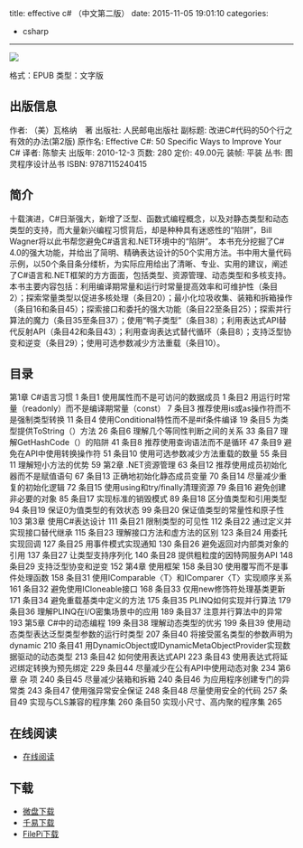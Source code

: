 title: effective c# （中文第二版）
date: 2015-11-05 19:01:10
categories:
  - csharp
---

![](http://img3.douban.com/lpic/s4546872.jpg)

格式：EPUB
类型：文字版

<!--more-->

## 出版信息 ##

作者: （美）瓦格纳　著 
出版社: 人民邮电出版社
副标题: 改进C#代码的50个行之有效的办法(第2版)
原作名: Effective C#: 50 Specific Ways to Improve Your C#
译者: 陈黎夫 
出版年: 2010-12-3
页数: 280
定价: 49.00元
装帧: 平装
丛书: 图灵程序设计丛书
ISBN: 9787115240415

## 简介 ##

十载演进，C#日渐强大，新增了泛型、函数式编程概念，以及对静态类型和动态类型的支持，而大量新兴编程习惯背后，却是种种具有迷惑性的“陷阱”，Bill Wagner将以此书帮您避免C#语言和.NET环境中的“陷阱”。
本书充分挖掘了C# 4.0的强大功能，并给出了简明、精确表达设计的50个实用方法。书中用大量代码示例，以50个条目条分缕析，为实际应用给出了清晰、专业、实用的建议，阐述了C#语言和.NET框架的方方面面，包括类型、资源管理、动态类型和多核支持。
本书主要内容包括：利用编译期常量和运行时常量提高效率和可维护性（条目2）；探索常量类型以促进多核处理（条目20）；最小化垃圾收集、装箱和拆箱操作（条目16和条目45）；探索接口和委托的强大功能（条目22至条目25）；探索并行算法的魔力（条目35至条目37）；使用“鸭子类型”（条目38）；利用表达式API替代反射API（条目42和条目43）；利用查询表达式替代循环（条目8）；支持泛型协变和逆变（条目29）；使用可选参数减少方法重载（条目10）。

## 目录 ##

第1章 C#语言习惯	1
条目1 使用属性而不是可访问的数据成员	1
条目2 用运行时常量（readonly）而不是编译期常量（const）	7
条目3 推荐使用is或as操作符而不是强制类型转换	11
条目4 使用Conditional特性而不是#if条件编译	19
条目5 为类型提供ToString（）方法	26
条目6 理解几个等同性判断之间的关系	33
条目7 理解GetHashCode（）的陷阱	41
条目8 推荐使用查询语法而不是循环	47
条目9 避免在API中使用转换操作符	51
条目10 使用可选参数减少方法重载的数量	55
条目11 理解短小方法的优势	59
第2章 .NET资源管理	63
条目12 推荐使用成员初始化器而不是赋值语句	67
条目13 正确地初始化静态成员变量	70
条目14 尽量减少重复的初始化逻辑	72
条目15 使用using和try/finally清理资源	79
条目16 避免创建非必要的对象	85
条目17 实现标准的销毁模式	89
条目18 区分值类型和引用类型	94
条目19 保证0为值类型的有效状态	99
条目20 保证值类型的常量性和原子性	103
第3章 使用C#表达设计	111
条目21 限制类型的可见性	112
条目22 通过定义并实现接口替代继承	115
条目23 理解接口方法和虚方法的区别	123
条目24 用委托实现回调	127
条目25 用事件模式实现通知	130
条目26 避免返回对内部类对象的引用	137
条目27 让类型支持序列化	140
条目28 提供粗粒度的因特网服务API	148
条目29 支持泛型协变和逆变	152
第4章 使用框架	158
条目30 使用覆写而不是事件处理函数	158
条目31 使用IComparable〈T〉和IComparer〈T〉实现顺序关系	161
条目32 避免使用ICloneable接口	168
条目33 仅用new修饰符处理基类更新	171
条目34 避免重载基类中定义的方法	175
条目35 PLINQ如何实现并行算法	179
条目36 理解PLINQ在I/O密集场景中的应用	189
条目37 注意并行算法中的异常	193
第5章 C#中的动态编程	199
条目38 理解动态类型的优劣	199
条目39 使用动态类型表达泛型类型参数的运行时类型	207
条目40 将接受匿名类型的参数声明为dynamic	210
条目41 用DynamicObject或IDynamicMetaObjectProvider实现数据驱动的动态类型	213
条目42 如何使用表达式API	223
条目43 使用表达式将延迟绑定转换为预先绑定	229
条目44 尽量减少在公有API中使用动态对象	234
第6章 杂 项	240
条目45 尽量减少装箱和拆箱	240
条目46 为应用程序创建专门的异常类	243
条目47 使用强异常安全保证	248
条目48 尽量使用安全的代码	257
条目49 实现与CLS兼容的程序集	260
条目50 实现小尺寸、高内聚的程序集	265

## 在线阅读 ##

+ [在线阅读](http://www.iteye.com/blogs/subjects/effective_csharp_2nd)

## 下载 ##

+ [微盘下载](http://vdisk.weibo.com/s/aADaW4YRFccy7)
+ [千易下载](http://1000eb.com/1i2nm)
+ [FilePi下载](http://filepi.com/i/pmjn8rw)
